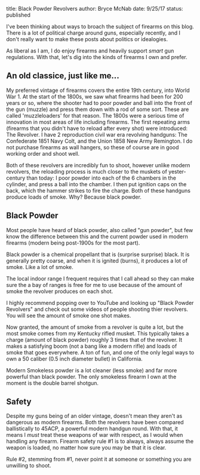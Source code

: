title: Black Powder Revolvers
author: Bryce McNab
date: 9/25/17
status: published

I've been thinking about ways to broach the subject of firearms on this blog. There is a lot of political charge around guns, especially recently, and I don't really want to make these posts about politics or idealogies. 

As liberal as I am, I do enjoy firearms and heavily support _smart_ gun regulations. With that, let's dig into the kinds of firearms I own and prefer.

## An old classice, just like me...
My preferred vintage of firearms covers the entire 19th century, into World War 1. At the start of the 1800s, we saw what firearms had been for 200 years or so, where the shooter had to poor powder and ball into the front of the gun (muzzle) and press them down with a rod of some sort. These are called 'muzzleloaders' for that reason. The 1800s were a serious time of innovation in most areas of life including firearms. The first repeating arms (firearms that you didn't have to reload after every shot) were introduced: The Revolver. I have 2 reproduction civil war era revolving handguns: The Confederate 1851 Navy Colt, and the Union 1858 New Army Remington. I do not purchase firearms as wall hangers, so these of course are in good working order and shoot well.

Both of these revolvers are incredibly fun to shoot, however unlike modern revolvers, the reloading process is much closer to the muskets of yester-century than today: I poor powder into each of the 6 chambers in the cylinder, and press a ball into the chamber. I then put ignition caps on the back, which the hammer strikes to fire the charge. Both of these handguns produce loads of smoke. Why? Because black powder.

## Black Powder
Most people have heard of black powder, also called "gun powder", but few know the difference between this and the current powder used in modern firearms (modern being post-1900s for the most part). 

Black powder is a chemical propellant that is (surprise surprise) black. It is generally pretty coarse, and when it is ignited (burns), it produces a lot of smoke. Like a lot of smoke.

The local indoor range I frequent requires that I call ahead so they can make sure the a bay of ranges is free for me to use because of the amount of smoke the revolver produces on each shot.

I highly recommend popping over to YouTube and looking up "Black Powder Revolvers" and check out some videos of people shooting thier revolvers. You will see the amount of smoke one shot makes.

Now granted, the amount of smoke from a revolver is quite a lot, but the most smoke comes from my Kentucky rifled musket. This typically takes a charge (amount of black powder) roughly 3 times that of the revolver. It makes a satisfying boom (not a bang like a modern rifle) and loads of smoke that goes everywhere. A ton of fun, and one of the only legal ways to own a 50 caliber (0.5 inch diameter bullet) in California.

Modern Smokeless powder is a lot cleaner (less smoke) and far more powerful than black powder. The only smokeless firearm I own at the moment is the double barrel shotgun.

## Safety
Despite my guns being of an older vintage, doesn't mean they aren't as dangerous as modern firearms. Both the revolvers have been compared ballistically to 45ACP, a powerful modern handgun round. With that, it means I _must_ treat these weapons of war with respect, as I would when handling any firearm. Firearm safety rule #1 is to always, always assume the weapon is loaded, no matter how sure you may be that it is clear.

Rule #2, stemming from #1, never point it at someone or something you are unwilling to shoot.
